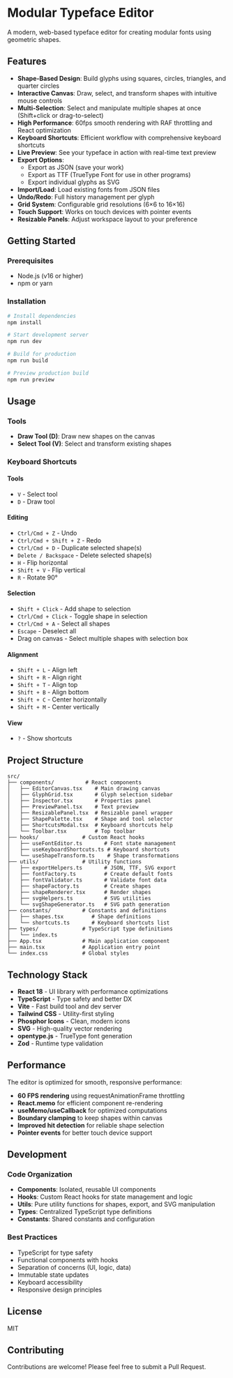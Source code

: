 # Modular Typeface Editor

A modern, web-based typeface editor for creating modular fonts using geometric shapes.

## Features

- **Shape-Based Design**: Build glyphs using squares, circles, triangles, and quarter circles
- **Interactive Canvas**: Draw, select, and transform shapes with intuitive mouse controls
- **Multi-Selection**: Select and manipulate multiple shapes at once (Shift+click or drag-to-select)
- **High Performance**: 60fps smooth rendering with RAF throttling and React optimization
- **Keyboard Shortcuts**: Efficient workflow with comprehensive keyboard shortcuts
- **Live Preview**: See your typeface in action with real-time text preview
- **Export Options**:
  - Export as JSON (save your work)
  - Export as TTF (TrueType Font for use in other programs)
  - Export individual glyphs as SVG
- **Import/Load**: Load existing fonts from JSON files
- **Undo/Redo**: Full history management per glyph
- **Grid System**: Configurable grid resolutions (6×6 to 16×16)
- **Touch Support**: Works on touch devices with pointer events
- **Resizable Panels**: Adjust workspace layout to your preference

## Getting Started

### Prerequisites

- Node.js (v16 or higher)
- npm or yarn

### Installation

```bash
# Install dependencies
npm install

# Start development server
npm run dev

# Build for production
npm run build

# Preview production build
npm run preview
```

## Usage

### Tools

- **Draw Tool (D)**: Draw new shapes on the canvas
- **Select Tool (V)**: Select and transform existing shapes

### Keyboard Shortcuts

#### Tools
- `V` - Select tool
- `D` - Draw tool

#### Editing
- `Ctrl/Cmd + Z` - Undo
- `Ctrl/Cmd + Shift + Z` - Redo
- `Ctrl/Cmd + D` - Duplicate selected shape(s)
- `Delete / Backspace` - Delete selected shape(s)
- `H` - Flip horizontal
- `Shift + V` - Flip vertical
- `R` - Rotate 90°

#### Selection
- `Shift + Click` - Add shape to selection
- `Ctrl/Cmd + Click` - Toggle shape in selection
- `Ctrl/Cmd + A` - Select all shapes
- `Escape` - Deselect all
- Drag on canvas - Select multiple shapes with selection box

#### Alignment
- `Shift + L` - Align left
- `Shift + R` - Align right
- `Shift + T` - Align top
- `Shift + B` - Align bottom
- `Shift + C` - Center horizontally
- `Shift + M` - Center vertically

#### View
- `?` - Show shortcuts

## Project Structure

```
src/
├── components/          # React components
│   ├── EditorCanvas.tsx    # Main drawing canvas
│   ├── GlyphGrid.tsx       # Glyph selection sidebar
│   ├── Inspector.tsx       # Properties panel
│   ├── PreviewPanel.tsx    # Text preview
│   ├── ResizablePanel.tsx  # Resizable panel wrapper
│   ├── ShapePalette.tsx    # Shape and tool selector
│   ├── ShortcutsModal.tsx  # Keyboard shortcuts help
│   └── Toolbar.tsx         # Top toolbar
├── hooks/              # Custom React hooks
│   ├── useFontEditor.ts       # Font state management
│   ├── useKeyboardShortcuts.ts # Keyboard shortcuts
│   └── useShapeTransform.ts    # Shape transformations
├── utils/              # Utility functions
│   ├── exportHelpers.ts       # JSON, TTF, SVG export
│   ├── fontFactory.ts         # Create default fonts
│   ├── fontValidator.ts       # Validate font data
│   ├── shapeFactory.ts        # Create shapes
│   ├── shapeRenderer.tsx      # Render shapes
│   ├── svgHelpers.ts          # SVG utilities
│   └── svgShapeGenerator.ts   # SVG path generation
├── constants/          # Constants and definitions
│   ├── shapes.tsx         # Shape definitions
│   └── shortcuts.ts       # Keyboard shortcuts list
├── types/              # TypeScript type definitions
│   └── index.ts
├── App.tsx             # Main application component
├── main.tsx            # Application entry point
└── index.css           # Global styles
```

## Technology Stack

- **React 18** - UI library with performance optimizations
- **TypeScript** - Type safety and better DX
- **Vite** - Fast build tool and dev server
- **Tailwind CSS** - Utility-first styling
- **Phosphor Icons** - Clean, modern icons
- **SVG** - High-quality vector rendering
- **opentype.js** - TrueType font generation
- **Zod** - Runtime type validation

## Performance

The editor is optimized for smooth, responsive performance:

- **60 FPS rendering** using requestAnimationFrame throttling
- **React.memo** for efficient component re-rendering
- **useMemo/useCallback** for optimized computations
- **Boundary clamping** to keep shapes within canvas
- **Improved hit detection** for reliable shape selection
- **Pointer events** for better touch device support

## Development

### Code Organization

- **Components**: Isolated, reusable UI components
- **Hooks**: Custom React hooks for state management and logic
- **Utils**: Pure utility functions for shapes, export, and SVG manipulation
- **Types**: Centralized TypeScript type definitions
- **Constants**: Shared constants and configuration

### Best Practices

- TypeScript for type safety
- Functional components with hooks
- Separation of concerns (UI, logic, data)
- Immutable state updates
- Keyboard accessibility
- Responsive design principles

## License

MIT

## Contributing

Contributions are welcome! Please feel free to submit a Pull Request.
